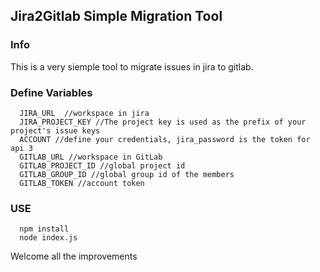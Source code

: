 Jira2Gitlab Simple Migration Tool
------------
### Info ###
This is a very siemple tool to migrate issues in jira to gitlab.

### Define Variables ###

      JIRA_URL  //workspace in jira
      JIRA_PROJECT_KEY //The project key is used as the prefix of your project's issue keys
      ACCOUNT //define your credentials, jira_password is the token for api 3
      GITLAB_URL //workspace in GitLab
      GITLAB_PROJECT_ID //global project id
      GITLAB_GROUP_ID //global group id of the members
      GITLAB_TOKEN //account token
      
      
### USE ###

      npm install
      node index.js
      
Welcome all the improvements
